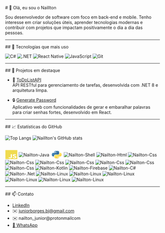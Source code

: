 <div>
  # 👋 Olá, eu sou o Naillton
  
  Sou desenvolvedor de software com foco em back-end e mobile. Tenho interesse em criar soluções úteis, aprender tecnologias modernas e contribuir com projetos que impactam positivamente o dia a dia das pessoas.
</div>

---
<div>
  ## 🚀 Tecnologias que mais uso
  
  ![C#](https://img.shields.io/badge/C%23-239120?style=for-the-badge&logo=c-sharp&logoColor=white)
  ![.NET](https://img.shields.io/badge/.NET-512BD4?style=for-the-badge&logo=dotnet&logoColor=white)
  ![React Native](https://img.shields.io/badge/React%20Native-20232A?style=for-the-badge&logo=react&logoColor=61DAFB)
  ![JavaScript](https://img.shields.io/badge/JavaScript-F7DF1E?style=for-the-badge&logo=javascript&logoColor=black)
  ![Git](https://img.shields.io/badge/Git-F05032?style=for-the-badge&logo=git&logoColor=white)
</div>

---
<div>
  ## 📌 Projetos em destaque
  
  - 🔧 [ToDoListAPI](https://github.com/Naillton/ToDoListAPI)  
    API RESTful para gerenciamento de tarefas, desenvolvida com .NET 8 e arquitetura limpa.
  
  - 🔒 [Generate Password](https://github.com/Naillton/GeneratePassword)  
    Aplicativo web com funcionalidades de gerar e embaralhar palavras para criar senhas fortes, desenvolvido em React.
</div>

---

<div>
  ## 📈 Estatísticas do GitHub
  
  ![Top Langs](https://github-readme-stats.vercel.app/api/top-langs/?username=Naillton&layout=compact&theme=tokyonight)
  ![Naillton's GitHub stats](https://github-readme-stats.vercel.app/api?username=Naillton&show_icons=true&theme=tokyonight)
    <div style="display: inline_block"><br>
      <img align="center" alt="Nailton-Js" height="30" width="40" src="https://raw.githubusercontent.com/devicons/devicon/master/icons/javascript/javascript-plain.svg">
      <img align="center" alt="Nailton-Java" height="30" width="40" src="https://cdn.jsdelivr.net/gh/devicons/devicon/icons/java/java-plain-wordmark.svg">
      <img align="center" alt="Nailton-Python" height="30" width="40" src="https://raw.githubusercontent.com/devicons/devicon/master/icons/python/python-original.svg">
      <img align="center" alt="Nailton-Shell" height="30" width="40" src="https://cdn.jsdelivr.net/gh/devicons/devicon/icons/bash/bash-plain.svg">
      <img align="center" alt="Nailton-Html" height="30" width="40"  src="https://cdn.jsdelivr.net/gh/devicons/devicon/icons/html5/html5-original-wordmark.svg">
      <img align="center" alt="Nailton-Css" height="30" width="40"  src="https://cdn.jsdelivr.net/gh/devicons/devicon/icons/css3/css3-original.svg">
      <img align="center" alt="Nailton-Css" height="30" width="40"  src="https://cdn.jsdelivr.net/gh/devicons/devicon/icons/react/react-original.svg" />
      <img align="center" alt="Nailton-Css" height="30" width="40" src="https://cdn.jsdelivr.net/gh/devicons/devicon/icons/jest/jest-plain.svg" />
      <img align="center" alt="Nailton-Css" height="30" width="40" src="https://cdn.jsdelivr.net/gh/devicons/devicon/icons/android/android-original.svg" />
      <img align="center" alt="Nailton-Css" height="30" width="40" src="https://cdn.jsdelivr.net/gh/devicons/devicon/icons/androidstudio/androidstudio-original.svg" />
      <img align="center" alt="Nailton-Css" height="30" width="40" src="https://cdn.jsdelivr.net/gh/devicons/devicon/icons/typescript/typescript-original.svg" />
      <img align="center" alt="Nailton-Css" height="30" width="40" src="https://cdn.jsdelivr.net/gh/devicons/devicon/icons/docker/docker-original.svg" />
      <img align="center" alt="Nailton-Kotlin" height="30" width="40" src="https://cdn.jsdelivr.net/gh/devicons/devicon/icons/kotlin/kotlin-original.svg" />
      <img align="center" alt="Nailton-Firebase" height="30" width="40" src="https://cdn.jsdelivr.net/gh/devicons/devicon/icons/firebase/firebase-plain-wordmark.svg" />
      <img align="center" alt="Nailton-C#" height="30" width="40" src="https://cdn.jsdelivr.net/gh/devicons/devicon@latest/icons/csharp/csharp-original.svg" />
      <img align="center" alt="Nailton-.Net" height="30" width="40" src="https://cdn.jsdelivr.net/gh/devicons/devicon@latest/icons/dot-net/dot-net-original-wordmark.svg" />
      <img align="center" alt="Nailton-Linux" height="30" width="40" src="https://cdn.jsdelivr.net/gh/devicons/devicon@latest/icons/linux/linux-original.svg" />
      <img align="center" alt="Nailton-Linux" height="30" width="40" src="https://cdn.jsdelivr.net/gh/devicons/devicon@latest/icons/swagger/swagger-original.svg" />
      <img align="center" alt="Nailton-Linux" height="30" width="40" src="https://cdn.jsdelivr.net/gh/devicons/devicon@latest/icons/intellij/intellij-original.svg" />
      <img align="center" alt="Nailton-Linux" height="30" width="40" src="https://cdn.jsdelivr.net/gh/devicons/devicon@latest/icons/vscode/vscode-original.svg" />
      <img align="center" alt="Nailton-Linux" height="30" width="40" src="https://cdn.jsdelivr.net/gh/devicons/devicon@latest/icons/git/git-original.svg" />
      <img align="center" alt="Nailton-Linux" height="30" width="40" src="https://cdn.jsdelivr.net/gh/devicons/devicon@latest/icons/github/github-original.svg" />
    </div>
  </div>

---

 <div>
  ## 📫 Contato
  
  - [LinkedIn](https://www.linkedin.com/in/nailtonjr/)
  - ✉️ juniorborges.bj@gmail.com
  - ✉️ nailton_junior@protonmailcom
  - [📱 WhatsApp](https://wa.me/5581982262060)
</div> 
